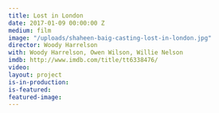 ```yaml
---
title: Lost in London
date: 2017-01-09 00:00:00 Z
medium: film
image: "/uploads/shaheen-baig-casting-lost-in-london.jpg"
director: Woody Harrelson
with: Woody Harrelson, Owen Wilson, Willie Nelson
imdb: http://www.imdb.com/title/tt6338476/
video: 
layout: project
is-in-production: 
is-featured: 
featured-image: 
---
```



